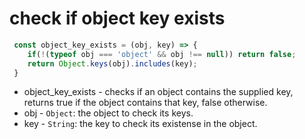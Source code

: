 # check if object key exists

```javascript
 const object_key_exists = (obj, key) => {
    if(!(typeof obj === 'object' && obj !== null)) return false;
    return Object.keys(obj).includes(key);
 }
```

- object_key_exists - checks if an object contains the supplied key, returns true if the object contains that key, false otherwise.
- obj - `Object`: the object to check its keys.
- key - `String`: the key to check its existense in the object.
